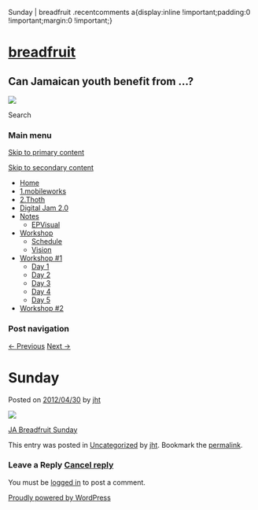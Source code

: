   Sunday | breadfruit    .recentcomments a{display:inline !important;padding:0 !important;margin:0 !important;}

[breadfruit](http://j4u2.com/breadfruit-static/ "breadfruit")
=============================================================

Can Jamaican youth benefit from …?
----------------------------------

 [![](http://j4u2.com/breadfruit-static/wp-content/uploads/2012/04/vecr-1000x288.jpeg)](http://j4u2.com/breadfruit-static/) 

Search  

### Main menu

[Skip to primary content](#content "Skip to primary content")

[Skip to secondary content](#secondary "Skip to secondary content")

*   [Home](http://j4u2.com/breadfruit-static/)
*   [1.mobileworks](http://j4u2.com/breadfruit-static/mobileworks/)
*   [2.Thoth](http://j4u2.com/breadfruit-static/thoth/)
*   [Digital Jam 2.0](http://j4u2.com/breadfruit-static/digi-jam/)
*   [Notes](http://j4u2.com/breadfruit-static/notes/)
    *   [EPVisual](http://j4u2.com/breadfruit-static/notes/ep-visual/)
*   [Workshop](http://j4u2.com/breadfruit-static/workshop/)
    *   [Schedule](http://j4u2.com/breadfruit-static/workshop/schedule/)
    *   [Vision](http://j4u2.com/breadfruit-static/workshop/vision-page/)
*   [Workshop #1](http://j4u2.com/breadfruit-static/workshop-1/)
    *   [Day 1](http://j4u2.com/breadfruit-static/workshop-1/day-1/)
    *   [Day 2](http://j4u2.com/breadfruit-static/workshop-1/day-2/)
    *   [Day 3](http://j4u2.com/breadfruit-static/workshop-1/day-3/)
    *   [Day 4](http://j4u2.com/breadfruit-static/workshop-1/day-4/)
    *   [Day 5](http://j4u2.com/breadfruit-static/workshop-1/day-5/)
*   [Workshop #2](http://j4u2.com/breadfruit-static/workshop-2/)

### Post navigation

[← Previous](http://j4u2.com/breadfruit-static/2012/04/30/thoth/) [Next →](http://j4u2.com/breadfruit-static/2012/04/30/ivu-tv-ivu-tv-online-tv-network/)

Sunday
======

Posted on [2012/04/30](http://j4u2.com/breadfruit-static/2012/04/30/sunday/ "9:55 am") by [jht](http://j4u2.com/breadfruit-static/author/jht/ "View all posts by jht")

[![](https://lh6.googleusercontent.com/-Fw6CRnb7_UA/T55g0afL1rE/AAAAAAAAAbY/5tWatg46LpY/s160-c/JABreadfruitSunday.jpg)](https://picasaweb.google.com/107573652146122831054/JABreadfruitSunday?authuser=0&authkey=Gv1sRgCJ6Rv-TmhO7RVQ&feat=embedwebsite)

[JA Breadfruit Sunday](https://picasaweb.google.com/107573652146122831054/JABreadfruitSunday?authuser=0&authkey=Gv1sRgCJ6Rv-TmhO7RVQ&feat=embedwebsite)

This entry was posted in [Uncategorized](http://j4u2.com/breadfruit-static/category/uncategorized/) by [jht](http://j4u2.com/breadfruit-static/author/jht/). Bookmark the [permalink](http://j4u2.com/breadfruit-static/2012/04/30/sunday/ "Permalink to Sunday").

### Leave a Reply [Cancel reply](/breadfruit/2012/04/30/sunday/#respond)

You must be [logged in](http://j4u2.com/breadfruit-static/wp-login.php) to post a comment.

[Proudly powered by WordPress](http://wordpress.org/ "Semantic Personal Publishing Platform")